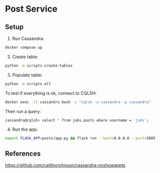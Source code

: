 # Post Service

## Setup
1. Run Cassandra:
```bash
docker compose up
```

2. Create table:
```bash
python -m scripts.create-tables
```

3. Populate table:
```bash
python -m scripts.etl
```

To test if everything is ok, connect to CQLSH:
```bash
docker exec -it cassandra bash -c "cqlsh -u cassandra -p cassandra"
```

Then run a query:
```bash
cassandra@cqlsh> select * from jubs.posts where username = 'jubs';
```

4. Run the app:
```bash
export FLASK_APP=posts/app.py && flask run --host=0.0.0.0 --port=5005
```

## References
https://github.com/caitlincjohnson/cassandra-noshowappts

